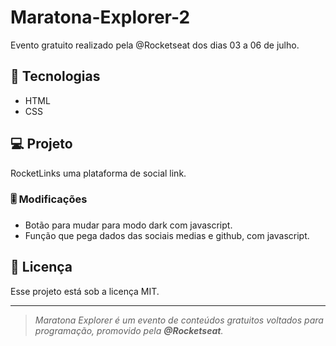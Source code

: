 # Maratona-Explorer-2

Evento gratuito realizado pela @Rocketseat dos dias 03 a 06 de julho.

## 🚀 Tecnologias

- HTML
- CSS

## 💻 Projeto

RocketLinks uma plataforma de social link. 

### 🎚 Modificações

- Botão para mudar para modo dark com javascript.
- Função que pega dados das sociais medias e github, com javascript.

## :memo: Licença

Esse projeto está sob a licença MIT.

---


> *Maratona Explorer é um evento de conteúdos gratuitos voltados para programação, promovido pela **@Rocketseat**.*

